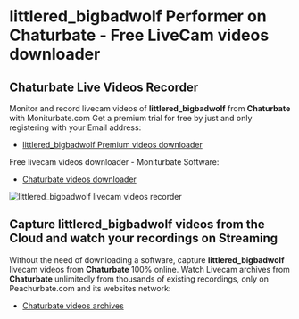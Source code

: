 # littlered_bigbadwolf Performer on Chaturbate - Free LiveCam videos downloader

## Chaturbate Live Videos Recorder

Monitor and record livecam videos of **littlered_bigbadwolf** from **Chaturbate** with Moniturbate.com
Get a premium trial for free by just and only registering with your Email address:
* [littlered_bigbadwolf Premium videos downloader](https://moniturbate.com/request-demo-licence-key.html)

Free livecam videos downloader - Moniturbate Software:
* [Chaturbate videos downloader](https://moniturbate.com/moniturbate-download-software.html)

![littlered_bigbadwolf livecam videos recorder](https://peachurnet.com/templates/moniturbate-software.png)


## Capture littlered_bigbadwolf videos from the Cloud and watch your recordings on Streaming

Without the need of downloading a software, capture **littlered_bigbadwolf** livecam videos from **Chaturbate** 100% online.
Watch Livecam archives from **Chaturbate** unlimitedly from thousands of existing recordings, only on Peachurbate.com and its websites network:
* [Chaturbate videos archives](https://peachurnet.com/)